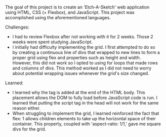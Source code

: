 The goal of this project is to create an 'Etch-A-Sketch' web application using HTML, CSS (+ Flexbox), and JavaScript. This project was accomplished using the aforementioned languages.

Challenges:
- I had to review Flexbox after not working with it for 2 weeks. Those 2 weeks were spent studying JavaScript.
- I initially had difficulty implementing the grid. I first attempted to do so by creating a continuous line of divs that wrapped to new lines to form a proper grid using flex and properties such as height and width. However, this did not work so I opted to using for loops that made rows and columns of divs. This method worked as I did not need to worry about potential wrapping issues whenever the grid's size changed.

Learned:
- I learned why the <script></script> tag is added at the end of the HTML body. This placement allows the DOM to fully load before JavaScript code is run. I learned that putting the script tag in the head will not work for the same reason either.
- When struggling to implement the grid, I learned reinforced the fact that flex: 1 allows children elements to take up the horizontal space of their container. This property, coupled with 'aspect-ratio: 1/1,' gave me square divs for the grid.